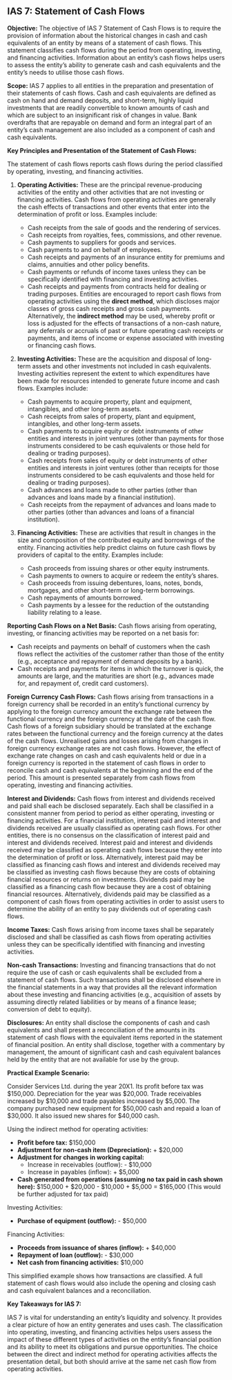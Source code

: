 ## IAS 7: Statement of Cash Flows

**Objective:** The objective of IAS 7 Statement of Cash Flows is to require the provision of information about the historical changes in cash and cash equivalents of an entity by means of a statement of cash flows. This statement classifies cash flows during the period from operating, investing, and financing activities. Information about an entity’s cash flows helps users to assess the entity’s ability to generate cash and cash equivalents and the entity’s needs to utilise those cash flows.

**Scope:** IAS 7 applies to all entities in the preparation and presentation of their statements of cash flows. Cash and cash equivalents are defined as cash on hand and demand deposits, and short-term, highly liquid investments that are readily convertible to known amounts of cash and which are subject to an insignificant risk of changes in value. Bank overdrafts that are repayable on demand and form an integral part of an entity’s cash management are also included as a component of cash and cash equivalents.

**Key Principles and Presentation of the Statement of Cash Flows:**

The statement of cash flows reports cash flows during the period classified by operating, investing, and financing activities.

1.  **Operating Activities:** These are the principal revenue-producing activities of the entity and other activities that are not investing or financing activities. Cash flows from operating activities are generally the cash effects of transactions and other events that enter into the determination of profit or loss. Examples include:
    *   Cash receipts from the sale of goods and the rendering of services.
    *   Cash receipts from royalties, fees, commissions, and other revenue.
    *   Cash payments to suppliers for goods and services.
    *   Cash payments to and on behalf of employees.
    *   Cash receipts and payments of an insurance entity for premiums and claims, annuities and other policy benefits.
    *   Cash payments or refunds of income taxes unless they can be specifically identified with financing and investing activities.
    *   Cash receipts and payments from contracts held for dealing or trading purposes.
    Entities are encouraged to report cash flows from operating activities using the **direct method**, which discloses major classes of gross cash receipts and gross cash payments. Alternatively, the **indirect method** may be used, whereby profit or loss is adjusted for the effects of transactions of a non-cash nature, any deferrals or accruals of past or future operating cash receipts or payments, and items of income or expense associated with investing or financing cash flows.

2.  **Investing Activities:** These are the acquisition and disposal of long-term assets and other investments not included in cash equivalents. Investing activities represent the extent to which expenditures have been made for resources intended to generate future income and cash flows. Examples include:
    *   Cash payments to acquire property, plant and equipment, intangibles, and other long-term assets.
    *   Cash receipts from sales of property, plant and equipment, intangibles, and other long-term assets.
    *   Cash payments to acquire equity or debt instruments of other entities and interests in joint ventures (other than payments for those instruments considered to be cash equivalents or those held for dealing or trading purposes).
    *   Cash receipts from sales of equity or debt instruments of other entities and interests in joint ventures (other than receipts for those instruments considered to be cash equivalents and those held for dealing or trading purposes).
    *   Cash advances and loans made to other parties (other than advances and loans made by a financial institution).
    *   Cash receipts from the repayment of advances and loans made to other parties (other than advances and loans of a financial institution).

3.  **Financing Activities:** These are activities that result in changes in the size and composition of the contributed equity and borrowings of the entity. Financing activities help predict claims on future cash flows by providers of capital to the entity. Examples include:
    *   Cash proceeds from issuing shares or other equity instruments.
    *   Cash payments to owners to acquire or redeem the entity’s shares.
    *   Cash proceeds from issuing debentures, loans, notes, bonds, mortgages, and other short-term or long-term borrowings.
    *   Cash repayments of amounts borrowed.
    *   Cash payments by a lessee for the reduction of the outstanding liability relating to a lease.

**Reporting Cash Flows on a Net Basis:**
Cash flows arising from operating, investing, or financing activities may be reported on a net basis for:
*   Cash receipts and payments on behalf of customers when the cash flows reflect the activities of the customer rather than those of the entity (e.g., acceptance and repayment of demand deposits by a bank).
*   Cash receipts and payments for items in which the turnover is quick, the amounts are large, and the maturities are short (e.g., advances made for, and repayment of, credit card customers).

**Foreign Currency Cash Flows:**
Cash flows arising from transactions in a foreign currency shall be recorded in an entity’s functional currency by applying to the foreign currency amount the exchange rate between the functional currency and the foreign currency at the date of the cash flow. Cash flows of a foreign subsidiary should be translated at the exchange rates between the functional currency and the foreign currency at the dates of the cash flows. Unrealised gains and losses arising from changes in foreign currency exchange rates are not cash flows. However, the effect of exchange rate changes on cash and cash equivalents held or due in a foreign currency is reported in the statement of cash flows in order to reconcile cash and cash equivalents at the beginning and the end of the period. This amount is presented separately from cash flows from operating, investing and financing activities.

**Interest and Dividends:**
Cash flows from interest and dividends received and paid shall each be disclosed separately. Each shall be classified in a consistent manner from period to period as either operating, investing or financing activities. For a financial institution, interest paid and interest and dividends received are usually classified as operating cash flows. For other entities, there is no consensus on the classification of interest paid and interest and dividends received. Interest paid and interest and dividends received may be classified as operating cash flows because they enter into the determination of profit or loss. Alternatively, interest paid may be classified as financing cash flows and interest and dividends received may be classified as investing cash flows because they are costs of obtaining financial resources or returns on investments.
Dividends paid may be classified as a financing cash flow because they are a cost of obtaining financial resources. Alternatively, dividends paid may be classified as a component of cash flows from operating activities in order to assist users to determine the ability of an entity to pay dividends out of operating cash flows.

**Income Taxes:**
Cash flows arising from income taxes shall be separately disclosed and shall be classified as cash flows from operating activities unless they can be specifically identified with financing and investing activities.

**Non-cash Transactions:**
Investing and financing transactions that do not require the use of cash or cash equivalents shall be excluded from a statement of cash flows. Such transactions shall be disclosed elsewhere in the financial statements in a way that provides all the relevant information about these investing and financing activities (e.g., acquisition of assets by assuming directly related liabilities or by means of a finance lease; conversion of debt to equity).

**Disclosures:**
An entity shall disclose the components of cash and cash equivalents and shall present a reconciliation of the amounts in its statement of cash flows with the equivalent items reported in the statement of financial position. An entity shall disclose, together with a commentary by management, the amount of significant cash and cash equivalent balances held by the entity that are not available for use by the group.

**Practical Example Scenario:**

Consider Services Ltd. during the year 20X1. Its profit before tax was $150,000. Depreciation for the year was $20,000. Trade receivables increased by $10,000 and trade payables increased by $5,000. The company purchased new equipment for $50,000 cash and repaid a loan of $30,000. It also issued new shares for $40,000 cash.

Using the indirect method for operating activities:
*   **Profit before tax:** $150,000
*   **Adjustment for non-cash item (Depreciation):** + $20,000
*   **Adjustment for changes in working capital:**
    *   Increase in receivables (outflow): - $10,000
    *   Increase in payables (inflow): + $5,000
*   **Cash generated from operations (assuming no tax paid in cash shown here):** $150,000 + $20,000 - $10,000 + $5,000 = $165,000 (This would be further adjusted for tax paid)

Investing Activities:
*   **Purchase of equipment (outflow):** - $50,000

Financing Activities:
*   **Proceeds from issuance of shares (inflow):** + $40,000
*   **Repayment of loan (outflow):** - $30,000
*   **Net cash from financing activities:** $10,000

This simplified example shows how transactions are classified. A full statement of cash flows would also include the opening and closing cash and cash equivalent balances and a reconciliation.

**Key Takeaways for IAS 7:**

IAS 7 is vital for understanding an entity’s liquidity and solvency. It provides a clear picture of how an entity generates and uses cash. The classification into operating, investing, and financing activities helps users assess the impact of these different types of activities on the entity’s financial position and its ability to meet its obligations and pursue opportunities. The choice between the direct and indirect method for operating activities affects the presentation detail, but both should arrive at the same net cash flow from operating activities.
